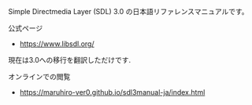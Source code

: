 Simple Directmedia Layer (SDL) 3.0 の日本語リファレンスマニュアルです。 

公式ページ
* https://www.libsdl.org/

現在は3.0への移行を翻訳しただけです.

オンラインでの閲覧
* https://maruhiro-ver0.github.io/sdl3manual-ja/index.html
